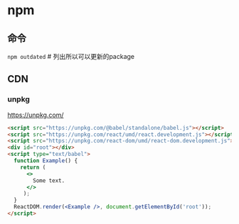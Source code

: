 # npm

## 命令

`npm outdated`	# 列出所以可以更新的package



## CDN

### unpkg

<https://unpkg.com/>

```html
<script src="https://unpkg.com/@babel/standalone/babel.js"></script>
<script src="https://unpkg.com/react/umd/react.development.js"></script>
<script src="https://unpkg.com/react-dom/umd/react-dom.development.js"></script>
<div id="root"></div>
<script type="text/babel">
  function Example() {
    return (
      <>
        Some text.
      </>
     );
  }
  ReactDOM.render(<Example />, document.getElementById('root'));
</script>
```

